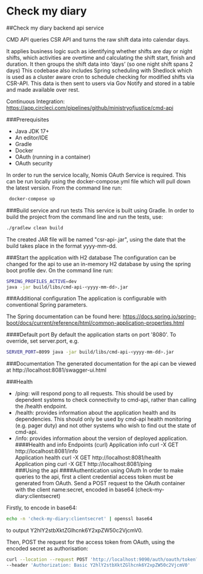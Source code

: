 # Check my diary

##Check my diary backend api service

CMD API queries CSR API and turns the raw shift data into calendar days.

It applies business logic such as identifying whether shifts are day or night shifts, which activities are overtime and calculating the shift start, finish and duration. It then groups the shift data into ‘days’ (so one night shift spans 2 days)
This codebase also includes Spring scheduling with Shedlock which is used as a cluster aware cron to schedule checking for modified shifts via CSR-API. This data is then sent to users via Gov Notify and stored in a table and made available over rest.

Continuous Integration:
https://app.circleci.com/pipelines/github/ministryofjustice/cmd-api

###Prerequisites
- Java JDK 17+
- An editor/IDE
- Gradle
- Docker
- OAuth (running in a container)
- OAuth security

In order to run the service locally, Nomis OAuth Service is required. This can be run locally using the docker-compose.yml file which will pull down the latest version. From the command line run:
```bash
 docker-compose up
``` 
###Build service and run tests
This service is built using Gradle. In order to build the project from the command line and run the tests, use:
```bash
./gradlew clean build
```  
The created JAR file will be named "csr-api-<yyyy-mm-dd>.jar", using the date that the build takes place in the format yyyy-mm-dd.

###Start the application with H2 database
The configuration can be changed for the api to use an in-memory H2 database by using the spring boot profile dev. On the command line run:
```bash
SPRING_PROFILES_ACTIVE=dev 
java -jar build/libs/cmd-api-<yyyy-mm-dd>.jar  
```
###Additional configuration
The application is configurable with conventional Spring parameters.

The Spring documentation can be found here: https://docs.spring.io/spring-boot/docs/current/reference/html/common-application-properties.html

####Default port
By default the application starts on port '8080'. To override, set server.port, e.g. 
```bash
SERVER_PORT=8099 java -jar build/libs/cmd-api-<yyyy-mm-dd>.jar
```

###Documentation
The generated documentation for the api can be viewed at http://localhost:8081/swagger-ui.html

###Health
- /ping: will respond pong to all requests. This should be used by dependent systems to check connectivity to
cmd-api, rather than calling the /health endpoint.
- /health: provides information about the application health and its dependencies. This should only be used
by cmd-api health monitoring (e.g. pager duty) and not other systems who wish to find out the
state of cmd-api.
- /info: provides information about the version of deployed application.
####Health and info Endpoints (curl)
Application info
curl -X GET http://localhost:8081/info  
Application health
curl -X GET http://localhost:8081/health  
Application ping
curl -X GET http://localhost:8081/ping  
###Using the api
####Authentication using OAuth
In order to make queries to the api, first a client credential access token must be generated from OAuth. Send a POST request to the OAuth container with the client name:secret, encoded in base64 (check-my-diary:clientsecret)

Firstly, to encode in base64: 
```bash
echo -n 'check-my-diary:clientsecret' | openssl base64
```
to output Y2hlY2stbXktZGlhcnk6Y2xpZW50c2VjcmV0.

Then, POST the request for the access token from OAuth, using the encoded secret as authorisation:
```bash
curl --location --request POST 'http://localhost:9090/auth/oauth/token?grant_type=client_credentials' \
--header 'Authorization: Basic Y2hlY2stbXktZGlhcnk6Y2xpZW50c2VjcmV0'
```
